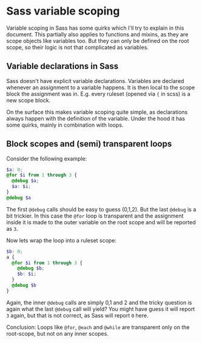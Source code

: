 # Sass variable scoping

Variable scoping in Sass has some quirks which I'll try to
explain in this document. This partially also applies to
functions and mixins, as they are scope objects like variables
too. But they can only be defined on the root scope, so their
logic is not that complicated as variables.

## Variable declarations in Sass

Sass doesn't have explicit variable declarations. Variables
are declared whenever an assignment to a variable happens. It
is then local to the scope block the assignment was in. E.g.
every ruleset (opened via `{` in scss) is a new scope block.

On the surface this makes variable scoping quite simple, as
declarations always happen with the definition of the variable.
Under the hood it has some quirks, mainly in combination with loops.

## Block scopes and (semi) transparent loops

Consider the following example:

```scss
$a: 0;
@for $i from 1 through 3 {
  @debug $a;
  $a: $i;
}
@debug $a
```

The first `@debug` calls should be easy to guess (0,1,2). But the
last `@debug` is a bit trickier. In this case the `@for` loop is
transparent and the assignment inside it is made to the outer
variable on the root scope and will be reported as `3`.

Now lets wrap the loop into a ruleset scope:

```scss
$b: 0;
a {
  @for $i from 1 through 3 {
    @debug $b;
    $b: $i;
  }
  @debug $b
}
```

Again, the inner `@debug` calls are simply 0,1 and 2 and the
tricky question is again what the last `@debug` call will yield?
You might have guess it will report `3` again, but that is not
correct, as Sass will report `0` here.

Conclusion: Loops like `@for`, `@each` and `@while` are transparent
only on the root-scope, but not on any inner scopes.
